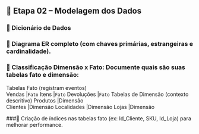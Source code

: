 ## 🧱 Etapa 02 – Modelagem dos Dados

### 📖 Dicionário de Dados

### 📌 Diagrama ER completo (com chaves primárias, estrangeiras e cardinalidade).




### 🧭 Classificação Dimensão x Fato: Documente quais são suas tabelas fato e dimensão:

Tabelas Fato (registram eventos)	
Vendas		|`Fato`	
Itens		|`Fato`	
Devoluções	|`Fato`
Tabelas de Dimensão (contexto descritivo)
Produtos	|Dimensão	
Clientes	|Dimensão
Localidades	|Dimensão
Lojas		|Dimensão
	



###🔐 Criação de índices nas tabelas fato (ex: Id_Cliente, SKU, Id_Loja) para melhorar performance.